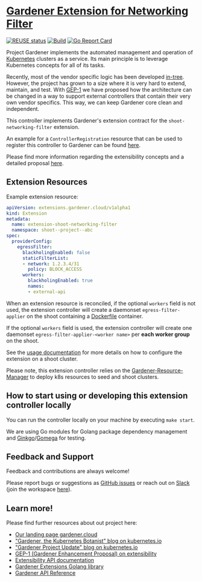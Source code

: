 # [Gardener Extension for Networking Filter](https://gardener.cloud)

[![REUSE status](https://api.reuse.software/badge/github.com/gardener/gardener-extension-shoot-networking-filter)](https://api.reuse.software/info/github.com/gardener/gardener-extension-shoot-networking-filter)
[![Build](https://github.com/gardener/gardener-extension-shoot-networking-filter/actions/workflows/non-release.yaml/badge.svg)](https://github.com/gardener/gardener-extension-shoot-networking-filter/actions/workflows/non-release.yaml)
[![Go Report Card](https://goreportcard.com/badge/github.com/gardener/gardener-extension-shoot-networking-filter)](https://goreportcard.com/report/github.com/gardener/gardener-extension-shoot-networking-filter)

Project Gardener implements the automated management and operation of [Kubernetes](https://kubernetes.io/) clusters as a service.
Its main principle is to leverage Kubernetes concepts for all of its tasks.

Recently, most of the vendor specific logic has been developed [in-tree](https://github.com/gardener/gardener).
However, the project has grown to a size where it is very hard to extend, maintain, and test.
With [GEP-1](https://github.com/gardener/gardener/blob/master/docs/proposals/01-extensibility.md) we have proposed how the architecture can be changed in a way to support external controllers that contain their very own vendor specifics.
This way, we can keep Gardener core clean and independent.

This controller implements Gardener's extension contract for the `shoot-networking-filter` extension.

An example for a `ControllerRegistration` resource that can be used to register this controller to Gardener can be found [here](example/controller-registration.yaml).

Please find more information regarding the extensibility concepts and a detailed proposal [here](https://github.com/gardener/gardener/blob/master/docs/proposals/01-extensibility.md).

## Extension Resources

Example extension resource:

```yaml
apiVersion: extensions.gardener.cloud/v1alpha1
kind: Extension
metadata:
  name: extension-shoot-networking-filter
  namespace: shoot--project--abc
spec:
  providerConfig:
    egressFilter:
      blackholingEnabled: false
      staticFilterList:
      - network: 1.2.3.4/31
        policy: BLOCK_ACCESS
      workers:
        blackholingEnabled: true
        names:
        - external-api
```

When an extension resource is reconciled, if the optional `workers` field is not used, the extension controller will create a daemonset `egress-filter-applier` on the shoot containing a [Dockerfile](https://github.com/gardener/egress-filter-refresher/blob/master/Dockerfile) container.

If the optional `workers` field is used, the extension controller will create one daemonset `egress-filter-applier-<worker name>` per **each worker group** on the shoot.

See the [usage documentation](docs/usage/shoot-networking-filter.md) for more details on how to configure the extension on a shoot cluster.


Please note, this extension controller relies on the [Gardener-Resource-Manager](https://github.com/gardener/gardener/blob/master/docs/concepts/resource-manager.md) to deploy k8s resources to seed and shoot clusters.

## How to start using or developing this extension controller locally

You can run the controller locally on your machine by executing `make start`.

We are using Go modules for Golang package dependency management and [Ginkgo](https://github.com/onsi/ginkgo)/[Gomega](https://github.com/onsi/gomega) for testing.

## Feedback and Support

Feedback and contributions are always welcome!

Please report bugs or suggestions as [GitHub issues](https://github.com/gardener/gardener-extension-shoot-networking-filter/issues) or reach out on [Slack](https://gardener-cloud.slack.com/) (join the workspace [here](https://gardener.cloud/community/community-bio/)).

## Learn more!

Please find further resources about out project here:

* [Our landing page gardener.cloud](https://gardener.cloud/)
* ["Gardener, the Kubernetes Botanist" blog on kubernetes.io](https://kubernetes.io/blog/2018/05/17/gardener/)
* ["Gardener Project Update" blog on kubernetes.io](https://kubernetes.io/blog/2019/12/02/gardener-project-update/)
* [GEP-1 (Gardener Enhancement Proposal) on extensibility](https://github.com/gardener/gardener/blob/master/docs/proposals/01-extensibility.md)
* [Extensibility API documentation](https://github.com/gardener/gardener/tree/master/docs/extensions)
* [Gardener Extensions Golang library](https://godoc.org/github.com/gardener/gardener/extensions/pkg)
* [Gardener API Reference](https://gardener.cloud/api-reference/)
